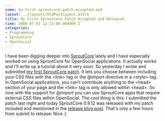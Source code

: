 ```yaml
--- 
name: my-first-sproutcore-patch-accepted-and
layout: ../layouts/OldPostLayout.astro
title: My First SproutCore Patch Accepted and Released
time: 2008-07-01 12:13:00.004000 Z
categories: 
- Programming
- SproutCore
- OpenSocial
---
```

I have been digging deeper into <a href="http://www.sproutcore.com">SproutCore</a> lately and I have especially worked on using SproutCore for OpenSocial applications. It actually works and I'll write up a tutorial about it very soon. So yesterday I wrote and submitted <a href="http://sproutit.lighthouseapp.com/projects/11697/tickets/46-patch-option-to-use-import-in-stylesheets_for_client">my first SproutCore patch</a>. It lets you choose between including your CSS files with the &lt;link&gt; tag or the @import directive in a &lt;style&gt; tag. In OpenSocial applications, you can't contribute anything to the &lt;head&gt; section of your page and the &lt;link&gt; tag is only allowed within &lt;head>. So now with the support for @import you can use SproutCore apps that require external CSS files within OpenSocial. The cool thing is this: I submitted the patch last night and today SproutCore 0.9.12 was released with my patch included and mentioned in the <a href="http://www.sproutcore.com/2008/07/01/sproutcore-0912-hung-jury-release/">release blog post</a>. That's only a few hours from submit to release: Nice :)
